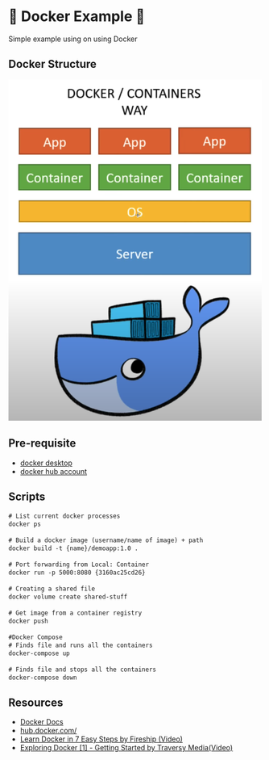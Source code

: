 # 🐳 Docker Example 🐳

Simple example using on using Docker

## Docker Structure

![docker-structure](images/docker-structure.png)

## Pre-requisite

- [docker desktop](https://hub.docker.com/editions/community/docker-ce-desktop-mac)
- [docker hub account](https://hub.docker.com/)

## Scripts

```shell
# List current docker processes
docker ps

# Build a docker image (username/name of image) + path
docker build -t {name}/demoapp:1.0 .

# Port forwarding from Local: Container
docker run -p 5000:8080 {3160ac25cd26}

# Creating a shared file
docker volume create shared-stuff

# Get image from a container registry
docker push

#Docker Compose
# Finds file and runs all the containers
docker-compose up

# Finds file and stops all the containers
docker-compose down

```

## Resources

- [Docker Docs](https://docs.docker.com/docker-hub/)
- [hub.docker.com/](https://hub.docker.com/)
- [Learn Docker in 7 Easy Steps by Fireship (Video)](https://www.youtube.com/watch?v=gAkwW2tuIqE)
- [Exploring Docker [1] - Getting Started by Traversy Media(Video)](https://www.youtube.com/watch?v=Kyx2PsuwomE)
